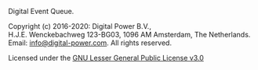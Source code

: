 Digital Event Queue.

Copyright (c) 2016-2020: Digital Power B.V.,\
H.J.E. Wenckebachweg 123-BG03, 1096 AM Amsterdam, The Netherlands.\
Email: info@digital-power.com. All rights reserved.

Licensed under the [GNU Lesser General Public License v3.0](https://github.com/digital-power/DEQ/blob/master/LICENSE.txt)
